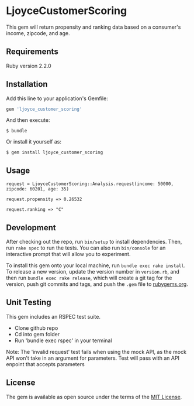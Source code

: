 # LjoyceCustomerScoring

This gem will return propensity and ranking data based on a consumer's income, zipcode, and age.

## Requirements

Ruby version 2.2.0

## Installation

Add this line to your application's Gemfile:

```ruby
gem 'ljoyce_customer_scoring'
```

And then execute:

    $ bundle

Or install it yourself as:

    $ gem install ljoyce_customer_scoring

## Usage

```
request = LjoyceCustomerScoring::Analysis.request(income: 50000, zipcode: 60201, age: 35)

request.propensity => 0.26532

request.ranking => "C"
```

## Development

After checking out the repo, run `bin/setup` to install dependencies. Then, run `rake spec` to run the tests. You can also run `bin/console` for an interactive prompt that will allow you to experiment.

To install this gem onto your local machine, run `bundle exec rake install`. To release a new version, update the version number in `version.rb`, and then run `bundle exec rake release`, which will create a git tag for the version, push git commits and tags, and push the `.gem` file to [rubygems.org](https://rubygems.org).

## Unit Testing

This gem includes an RSPEC test suite.

* Clone github repo
* Cd into gem folder
* Run 'bundle exec rspec' in your terminal

Note: The 'invalid request' test fails when using the mock API, as the mock API won't take in an argument for parameters. Test will pass with an API enpoint that accepts parameters

## License

The gem is available as open source under the terms of the [MIT License](http://opensource.org/licenses/MIT).

